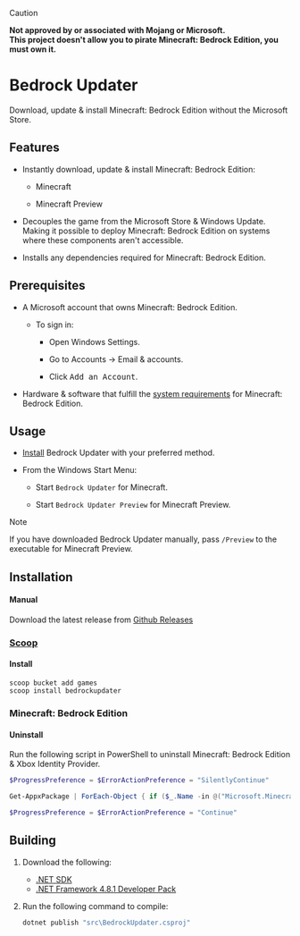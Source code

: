 > [!CAUTION]
> **Not approved by or associated with Mojang or Microsoft.**<br>
> **This project doesn't allow you to pirate Minecraft: Bedrock Edition, you must own it.**

# Bedrock Updater
Download, update & install Minecraft: Bedrock Edition without the Microsoft Store.

## Features
- Instantly download, update & install Minecraft: Bedrock Edition:
    - Minecraft
        
    - Minecraft Preview

- Decouples the game from the Microsoft Store & Windows Update.<br>Making it possible to deploy Minecraft: Bedrock Edition on systems where these components aren't accessible.

- Installs any dependencies required for Minecraft: Bedrock Edition.

## Prerequisites
- A Microsoft account that owns Minecraft: Bedrock Edition.
    - To sign in:

        - Open Windows Settings.

        - Go to Accounts → Email & accounts.

        - Click <kbd>Add an Account</kbd>.

- Hardware & software that fulfill the [system requirements](https://www.minecraft.net/en-us/store/minecraft-java-bedrock-edition-pc#accordionv1-0afde1e050-item-203d6a0d57) for Minecraft: Bedrock Edition.

## Usage
- [Install](#installation) Bedrock Updater with your preferred method.

- From the Windows Start Menu:
    - Start `Bedrock Updater` for Minecraft.

    - Start `Bedrock Updater Preview` for Minecraft Preview.

> [!NOTE]
> If you have downloaded Bedrock Updater manually, pass `/Preview` to the executable for Minecraft Preview.

## Installation
#### Manual
Download the latest release from [Github Releases](https://github.com/Aetopia/BedrockUpdater/releases/latest)

### [Scoop](https://scoop.sh/)
#### Install
```
scoop bucket add games
scoop install bedrockupdater
```

### Minecraft: Bedrock Edition
#### Uninstall

Run the following script in PowerShell to uninstall Minecraft: Bedrock Edition & Xbox Identity Provider.
```powershell
$ProgressPreference = $ErrorActionPreference = "SilentlyContinue"

Get-AppxPackage | ForEach-Object { if ($_.Name -in @("Microsoft.MinecraftUWP", "Microsoft.MinecraftWindowsBeta", "Microsoft.XboxIdentityProvider")) { Remove-AppxPackage $_ } }

$ProgressPreference = $ErrorActionPreference = "Continue"
```

## Building
1. Download the following:
    - [.NET SDK](https://dotnet.microsoft.com/en-us/download)
    - [.NET Framework 4.8.1 Developer Pack](https://dotnet.microsoft.com/en-us/download/dotnet-framework/thank-you/net481-developer-pack-offline-installer)

2. Run the following command to compile:

    ```cmd
    dotnet publish "src\BedrockUpdater.csproj"
    ```
